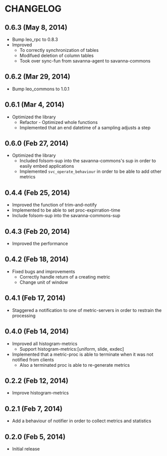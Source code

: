 # CHANGELOG


## 0.6.3 (May 8, 2014)

* Bump leo_rpc to 0.8.3
* Improved
    * To correctly synchronization of tables
    * Modifued deletion of column tables
    * Took over sync-fun from savanna-agent to savanna-commons


## 0.6.2 (Mar 29, 2014)

* Bump leo_commons to 1.0.1


## 0.6.1 (Mar 4, 2014)

* Optimized the library
    * Refactor - Optimized whole functions
    * Implemented that an end datetime of a sampling adjusts a step


## 0.6.0 (Feb 27, 2014)

* Optimized the library
    * Included folsom-sup into the savanna-commons's sup in order to easily embed applications
    * Implemented `svc_operate_behaviour` in order to be able to add other metrics


## 0.4.4 (Feb 25, 2014)

* Improved the function of trim-and-notify
* Implemented to be able to set proc-expirration-time
* Include folsom-sup into the savanna-commons-sup


## 0.4.3 (Feb 20, 2014)

* Improved the performance


## 0.4.2 (Feb 18, 2014)

* Fixed bugs and improvements
    * Correctly handle return of a creating metric
    * Change unit of window


## 0.4.1 (Feb 17, 2014)

* Staggered a notification to one of metric-servers in order to restrain the processing


## 0.4.0 (Feb 14, 2014)

* Improved all histogram-metrics
    * Support histogram-metrics:[uniform, slide, exdec]
* Implemented that a metric-proc is able to terminate when it was not notified from clients
    * Also a terminated proc is able to re-generate metrics


## 0.2.2 (Feb 12, 2014)

* Improve histogram-metrics


## 0.2.1 (Feb 7, 2014)

* Add a behaviour of notifier in order to collect metrics and statistics


## 0.2.0 (Feb 5, 2014)

* Initial release
